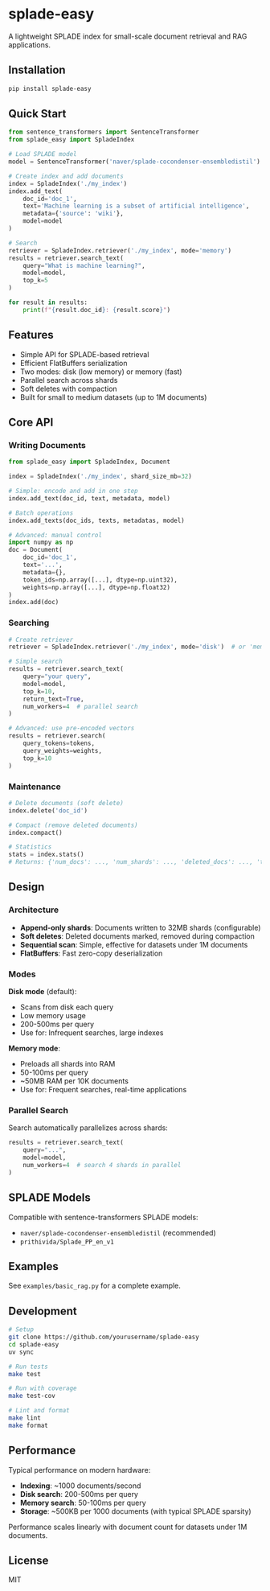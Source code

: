 # splade-easy

A lightweight SPLADE index for small-scale document retrieval and RAG applications.

## Installation
```bash
pip install splade-easy
```

## Quick Start
```python
from sentence_transformers import SentenceTransformer
from splade_easy import SpladeIndex

# Load SPLADE model
model = SentenceTransformer('naver/splade-cocondenser-ensembledistil')

# Create index and add documents
index = SpladeIndex('./my_index')
index.add_text(
    doc_id='doc_1',
    text='Machine learning is a subset of artificial intelligence',
    metadata={'source': 'wiki'},
    model=model
)

# Search
retriever = SpladeIndex.retriever('./my_index', mode='memory')
results = retriever.search_text(
    query="What is machine learning?",
    model=model,
    top_k=5
)

for result in results:
    print(f"{result.doc_id}: {result.score}")
```

## Features

- Simple API for SPLADE-based retrieval
- Efficient FlatBuffers serialization
- Two modes: disk (low memory) or memory (fast)
- Parallel search across shards
- Soft deletes with compaction
- Built for small to medium datasets (up to 1M documents)

## Core API

### Writing Documents
```python
from splade_easy import SpladeIndex, Document

index = SpladeIndex('./my_index', shard_size_mb=32)

# Simple: encode and add in one step
index.add_text(doc_id, text, metadata, model)

# Batch operations
index.add_texts(doc_ids, texts, metadatas, model)

# Advanced: manual control
import numpy as np
doc = Document(
    doc_id='doc_1',
    text='...',
    metadata={},
    token_ids=np.array([...], dtype=np.uint32),
    weights=np.array([...], dtype=np.float32)
)
index.add(doc)
```

### Searching
```python
# Create retriever
retriever = SpladeIndex.retriever('./my_index', mode='disk')  # or 'memory'

# Simple search
results = retriever.search_text(
    query="your query",
    model=model,
    top_k=10,
    return_text=True,
    num_workers=4  # parallel search
)

# Advanced: use pre-encoded vectors
results = retriever.search(
    query_tokens=tokens,
    query_weights=weights,
    top_k=10
)
```

### Maintenance
```python
# Delete documents (soft delete)
index.delete('doc_id')

# Compact (remove deleted documents)
index.compact()

# Statistics
stats = index.stats()
# Returns: {'num_docs': ..., 'num_shards': ..., 'deleted_docs': ..., 'total_size_mb': ...}
```

## Design

### Architecture

- **Append-only shards**: Documents written to 32MB shards (configurable)
- **Soft deletes**: Deleted documents marked, removed during compaction
- **Sequential scan**: Simple, effective for datasets under 1M documents
- **FlatBuffers**: Fast zero-copy deserialization

### Modes

**Disk mode** (default):
- Scans from disk each query
- Low memory usage
- 200-500ms per query
- Use for: Infrequent searches, large indexes

**Memory mode**:
- Preloads all shards into RAM
- 50-100ms per query
- ~50MB RAM per 10K documents
- Use for: Frequent searches, real-time applications

### Parallel Search

Search automatically parallelizes across shards:
```python
results = retriever.search_text(
    query="...",
    model=model,
    num_workers=4  # search 4 shards in parallel
)
```

## SPLADE Models

Compatible with sentence-transformers SPLADE models:

- `naver/splade-cocondenser-ensembledistil` (recommended)
- `prithivida/Splade_PP_en_v1`

## Examples

See `examples/basic_rag.py` for a complete example.

## Development
```bash
# Setup
git clone https://github.com/yourusername/splade-easy
cd splade-easy
uv sync

# Run tests
make test

# Run with coverage
make test-cov

# Lint and format
make lint
make format
```

## Performance

Typical performance on modern hardware:

- **Indexing**: ~1000 documents/second
- **Disk search**: 200-500ms per query
- **Memory search**: 50-100ms per query
- **Storage**: ~500KB per 1000 documents (with typical SPLADE sparsity)

Performance scales linearly with document count for datasets under 1M documents.

## License

MIT
